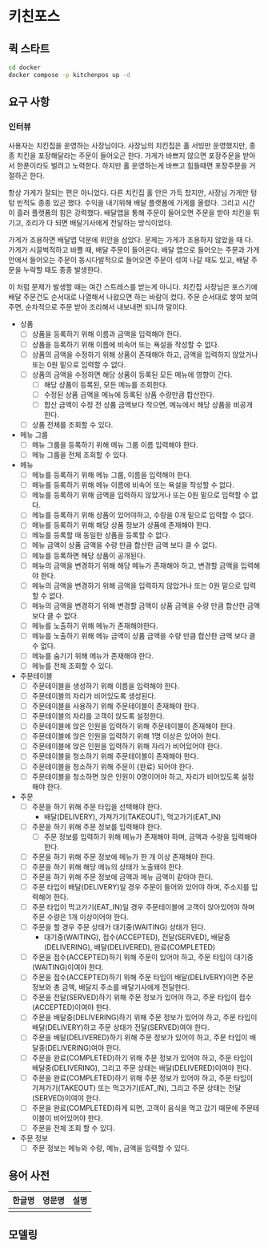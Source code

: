 # 키친포스

## 퀵 스타트

```sh
cd docker
docker compose -p kitchenpos up -d
```

## 요구 사항

### 인터뷰
사용자는 치킨집을 운영하는 사장님이다. 사장님의 치킨집은 홀 서빙만 운영했지만, 종종 치킨을 포장해달라는 주문이 들어오곤 한다.
가게가 바쁘지 않으면 포장주문을 받아서 한푼이라도 벌려고 노력한다. 하지만 홀 운영하는게 바쁘고 힘들때면 포장주문을 거절하곤 한다.

항상 가게가 잘되는 편은 아니었다. 다른 치킨집 홀 안은 가득 찼지만, 사장님 가게만 텅텅 빈적도 종종 있곤 했다.
수익을 내기위해 배달 플랫폼에 가게를 올렸다. 그리고 시간이 흘러 플랫폼의 힘은 강력했다. 배달앱을 통해 주문이 들어오면 주문을 받아 치킨을 튀기고, 조리가 다 되면 배달기사에게 전달하는 방식이었다.

가게가 조용하면 배달앱 덕분에 위안을 삼았다. 문제는 가게가 조용하지 않았을 때 다. 가게가 시끌벅적하고 바쁠 때, 배달 주문이 들어온다.
배달 앱으로 들어오는 주문과 가게 안에서 들어오는 주문이 동시다발적으로 들어오면 주문이 섞여 나갈 때도 있고, 배달 주문을 누락할 때도 종종 발생한다.

이 처럼 문제가 발생할 때는 여간 스트레스를 받는게 아니다. 치킨집 사장님은 포스기에 배달 주문건도 순서대로 나열해서 나왔으면 하는 바람이 컸다.
주문 순서대로 쌓여 보여주면, 순차적으로 주문 받아 조리해서 내보내면 되니까 말이다.

- 상품
  - [ ] 상품을 등록하기 위해 이름과 금액을 입력해야 한다.
  - [ ] 상품을 등록하기 위해 이름에 비속어 또는 욕설을 작성할 수 없다.
  - [ ] 상품의 금액을 수정하기 위해 상품이 존재해야 하고, 금액을 입력하지 않았거나 또는 0원 밑으로 입력할 수 없다.
  - [ ] 상품의 금액을 수정하면 해당 상품이 등록된 모든 메뉴에 영향이 간다.
    - [ ] 해당 상품이 등록된, 모든 메뉴를 조회한다.
    - [ ] 수정된 상품 금액을 메뉴에 등록된 상품 수량만큼 합산한다.
    - [ ] 합산 금액이 수정 전 상품 금액보다 작으면, 메뉴에서 해당 상품을 비공개 한다.
  - [ ] 상품 전체를 조회할 수 있다.
- 메뉴 그룹
  - [ ] 메뉴 그룹을 등록하기 위해 메뉴 그룹 이름 입력해야 한다.
  - [ ] 메뉴 그룹을 전체 조회할 수 있다.
- 메뉴
  - [ ] 메뉴를 등록하기 위해 메뉴 그룹, 이름을 입력해야 한다.
  - [ ] 메뉴를 등록하기 위해 메뉴 이름에 비속어 또는 욕설을 작성할 수 없다.
  - [ ] 메뉴를 등록하기 위해 금액을 입력하지 않았거나 또는 0원 밑으로 입력할 수 없다.
  - [ ] 메뉴를 등록하기 위해 상품이 있어야하고, 수량을 0개 밑으로 입력할 수 없다.
  - [ ] 메뉴를 등록하기 위해 해당 상품 정보가 상품에 존재해야 한다.
  - [ ] 메뉴를 등록할 때 동일한 상품을 등록할 수 없다.
  - [ ] 메뉴 금액이 상품 금액을 수량 만큼 합산한 금액 보다 클 수 없다.
  - [ ] 메뉴를 등록하면 해당 상품이 공개된다.
  - [ ] 메뉴의 금액을 변경하기 위해 해당 메뉴가 존재해야 하고, 변경할 금액을 입력해야 한다.
  - [ ] 메뉴의 금액을 변경하기 위해 금액을 입력하지 않았거나 또는 0원 밑으로 입력할 수 없다.
  - [ ] 메뉴의 금액을 변경하기 위해 변경할 금액이 상품 금액을 수량 만큼 합산한 금액 보다 클 수 없다.
  - [ ] 메뉴를 노출하기 위해 메뉴가 존재해야한다.
  - [ ] 메뉴를 노출하기 위해 메뉴 금액이 상품 금액을 수량 만큼 합산한 금액 보다 클 수 없다.
  - [ ] 메뉴를 숨기기 위해 메뉴가 존재해야 한다.
  - [ ] 메뉴를 전체 조회할 수 있다.
- 주문테이블
  - [ ] 주문테이블을 생성하기 위해 이름을 입력해야 한다.
  - [ ] 주문테이블의 자리가 비어있도록 생성된다.
  - [ ] 주문테이블을 사용하기 위해 주문테이블이 존재해야 한다.
  - [ ] 주문테이블의 자리를 고객이 앉도록 설정한다.
  - [ ] 주문테이블에 앉은 인원을 입력하기 위해 주문테이블이 존재해야 한다.
  - [ ] 주문테이블에 앉은 인원을 입력하기 위해 1명 이상은 있어야 한다.
  - [ ] 주문테이블에 앉은 인원을 입력하기 위해 자리가 비어있어야 한다.
  - [ ] 주문테이블을 청소하기 위해 주문테이블이 존재해야 한다.
  - [ ] 주문테이블을 청소하기 위해 주문이 {완료} 되어야 한다.
  - [ ] 주문테이블을 청소하면 앉은 인원이 0명이어야 하고, 자리가 비어있도록 설정해야 한다.
- 주문
  - [ ] 주문을 하기 위해 주문 타입을 선택해야 한다.
      - 배달(DELIVERY), 가져가기(TAKEOUT), 먹고가기(EAT_IN)
  - [ ] 주문을 하기 위해 주문 정보를 입력해야 한다.
      - [ ] 주문 정보를 입력하기 위해 메뉴가 존재해야 하며, 금액과 수량을 입력해야 한다.
  - [ ] 주문을 하기 위해 주문 정보에 메뉴가 한 개 이상 존재해야 한다.
  - [ ] 주문을 하기 위해 해당 메뉴의 상태가 노출돼야 한다.
  - [ ] 주문을 하기 위해 주문 정보에 금액과 메뉴 금액이 같아야 한다.
  - [ ] 주문 타입이 배달(DELIVERY)일 경우 주문이 들어와 있어야 하며, 주소지를 입력해야 한다.
  - [ ] 주문 타입이 먹고가기(EAT_IN)일 경우 주문테이블에 고객이 앉아있어야 하며 주문 수량은 1개 이상이어야 한다.
  - [ ] 주문을 할 경우 주문 상태가 대기중(WAITING) 상태가 된다.
      - 대기중(WAITING), 접수(ACCEPTED), 전달(SERVED), 배달중(DELIVERING), 배달(DELIVERED), 완료(COMPLETED)
  - [ ] 주문을 접수(ACCEPTED)하기 위해 주문이 있어야 하고, 주문 타입이 대기중(WAITING)이여야 한다.
  - [ ] 주문을 접수(ACCEPTED)하기 위해 주문 타입이 배달(DELIVERY)이면 주문 정보와 총 금액, 배달지 주소를 배달기사에게 전달한다.
  - [ ] 주문을 전달(SERVED)하기 위해 주문 정보가 있어야 하고, 주문 타입이 접수(ACCEPTED)이여야 한다.
  - [ ] 주문을 배달중(DELIVERING)하기 위해 주문 정보가 있어야 하고, 주문 타입이 배달(DELIVERY)하고 주문 상태가 전달(SERVED)여야 한다.
  - [ ] 주문을 배달(DELIVERED)하기 위해 주문 정보가 있어야 하고, 주문 타입이 배달중(DELIVERING)여야 한다.
  - [ ] 주문을 완료(COMPLETED)하기 위해 주문 정보가 있어야 하고, 주문 타입이 배달중(DELIVERING), 그리고 주문 상태는 배달(DELIVERED)이여야 한다.
  - [ ] 주문을 완료(COMPLETED)하기 위해 주문 정보가 있어야 하고, 주문 타입이 가져가기(TAKEOUT) 또는 먹고가기(EAT_IN), 그리고 주문 상태는 전달(SERVED)이여야 한다.
  - [ ] 주문을 완료(COMPLETED)하게 되면, 고객이 음식을 먹고 갔기 때문에 주문테이블이 비어있어야 한다.
  - [ ] 주문을 전체 조회 할 수 있다.
- 주문 정보
  - [ ] 주문 정보는 메뉴와 수량, 메뉴, 금액을 입력할 수 있다.

## 용어 사전

| 한글명 | 영문명 | 설명 |
| --- | --- | --- |
|  |  |  |

## 모델링
